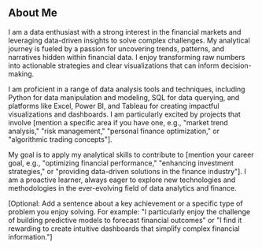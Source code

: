 ## About Me

I am a data enthusiast with a strong interest in the financial markets and leveraging data-driven insights to solve complex challenges. My analytical journey is fueled by a passion for uncovering trends, patterns, and narratives hidden within financial data. I enjoy transforming raw numbers into actionable strategies and clear visualizations that can inform decision-making.

I am proficient in a range of data analysis tools and techniques, including Python for data manipulation and modeling, SQL for data querying, and platforms like Excel, Power BI, and Tableau for creating impactful visualizations and dashboards. I am particularly excited by projects that involve [mention a specific area if you have one, e.g., "market trend analysis," "risk management," "personal finance optimization," or "algorithmic trading concepts"].

My goal is to apply my analytical skills to contribute to [mention your career goal, e.g., "optimizing financial performance," "enhancing investment strategies," or "providing data-driven solutions in the finance industry"]. I am a proactive learner, always eager to explore new technologies and methodologies in the ever-evolving field of data analytics and finance.

[Optional: Add a sentence about a key achievement or a specific type of problem you enjoy solving. For example: "I particularly enjoy the challenge of building predictive models to forecast financial outcomes" or "I find it rewarding to create intuitive dashboards that simplify complex financial information."]
```
